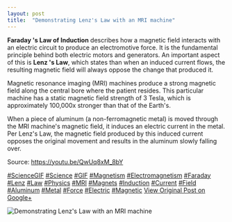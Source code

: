 ```yaml
---
layout: post
title:  "Demonstrating Lenz's Law with an MRI machine"
---
```


 **Faraday 's Law of Induction** describes how a magnetic field interacts with an electric circuit to produce an electromotive force. It is the fundamental principle behind both electric motors and generators. An important aspect of this is **Lenz 's Law**, which states than when an induced current flows, the resulting magnetic field will always oppose the change that produced it.   
  
Magnetic resonance imaging (MRI) machines produce a strong magnetic field along the central bore where the patient resides. This particular machine has a static magnetic field strength of 3 Tesla, which is approximately 100,000x stronger than that of the Earth's.  
  
When a piece of aluminum (a non-ferromagnetic metal) is moved through the MRI machine's magnetic field, it induces an electric current in the metal. Per Lenz's Law, the magnetic field produced by this induced current opposes the original movement and results in the aluminum slowly falling over.  
  
Source: <https://youtu.be/QwUq8xM_8bY>  
  
[#ScienceGIF](https://plus.google.com/s/%23ScienceGIF/posts) [#Science](https://plus.google.com/s/%23Science/posts) [#GIF](https://plus.google.com/s/%23GIF/posts) [#Magnetism](https://plus.google.com/s/%23Magnetism/posts) [#Electromagnetism](https://plus.google.com/s/%23Electromagnetism/posts) [#Faraday](https://plus.google.com/s/%23Faraday/posts) [#Lenz](https://plus.google.com/s/%23Lenz/posts) [#Law](https://plus.google.com/s/%23Law/posts) [#Physics](https://plus.google.com/s/%23Physics/posts) [#MRI](https://plus.google.com/s/%23MRI/posts) [#Magnets](https://plus.google.com/s/%23Magnets/posts) [#Induction](https://plus.google.com/s/%23Induction/posts) [#Current](https://plus.google.com/s/%23Current/posts) [#Field](https://plus.google.com/s/%23Field/posts) [#Aluminum](https://plus.google.com/s/%23Aluminum/posts) [#Metal](https://plus.google.com/s/%23Metal/posts) [#Force](https://plus.google.com/s/%23Force/posts) [#Electric](https://plus.google.com/s/%23Electric/posts) [#Magnetic](https://plus.google.com/s/%23Magnetic/posts)
[View Original Post on Google+](https://plus.google.com/+ColinSullender/posts/GJ636sxjEPs)

![Demonstrating Lenz's Law with an MRI machine](/assets/img/2018-05-19-Demonstrating-Lenzs-Law-with-an-MRI-machine.gif)
